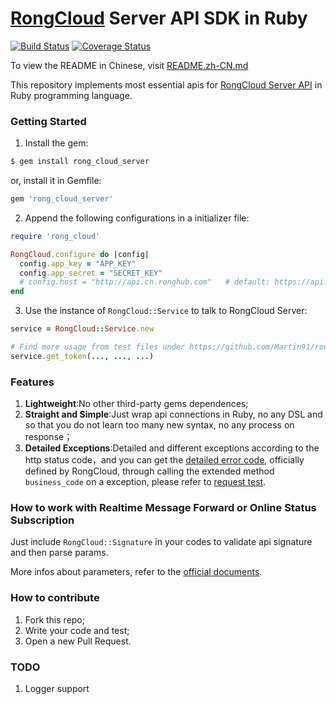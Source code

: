 [RongCloud](http://rongcloud.cn/) Server API SDK in Ruby
===
[![Build Status](https://travis-ci.org/Martin91/rong_cloud.svg?branch=master)](https://travis-ci.org/Martin91/rong_cloud)
[![Coverage Status](https://coveralls.io/repos/github/Martin91/rong_cloud/badge.svg?branch=master)](https://coveralls.io/github/Martin91/rong_cloud?branch=master)

To view the README in Chinese, visit [README.zh-CN.md](./README.zh-CN.md)

This repository implements most essential apis for [RongCloud Server API](http://www.rongcloud.cn/docs/server.html) in Ruby programming language.

### Getting Started
1. Install the gem:

  ```sh
  $ gem install rong_cloud_server
  ```

  or, install it in Gemfile:

  ```ruby
  gem 'rong_cloud_server'
  ```

2. Append the following configurations in a initializer file:

  ```ruby
  require 'rong_cloud'

  RongCloud.configure do |config|
    config.app_key = "APP_KEY"
    config.app_secret = "SECRET_KEY"
    # config.host = "http://api.cn.ronghub.com"   # default: https://api.cn.ronghub.com, use http here is just convenient for debugging
  end
  ```
3. Use the instance of `RongCloud::Service` to talk to RongCloud Server:

  ```ruby
  service = RongCloud::Service.new

  # Find more usage from test files under https://github.com/Martin91/rong_cloud/tree/master/test/rong_cloud/services
  service.get_token(..., ..., ...)
  ```

### Features
1. **Lightweight**:No other third-party gems dependences;
2. **Straight and Simple**:Just wrap api connections in Ruby, no any DSL and so that you do not learn too many new syntax, no any process on response；
3. **Detailed Exceptions**:Detailed and different exceptions according to the http status code，and you can get the [detailed error code](http://www.rongcloud.cn/docs/server.html#业务返回码), officially defined by RongCloud, through calling the extended method `business_code` on a exception, please refer to [request test](https://github.com/Martin91/rong_cloud/blob/master/test/rong_cloud/request_test.rb).

### How to work with Realtime Message Forward or Online Status Subscription
Just include `RongCloud::Signature` in your codes to validate api signature and then parse params.

More infos about parameters, refer to the [official documents](http://www.rongcloud.cn/docs/server.html#服务端实时消息路由).

### How to contribute
1. Fork this repo;
2. Write your code and test;
3. Open a new Pull Request.

### TODO
1. Logger support
